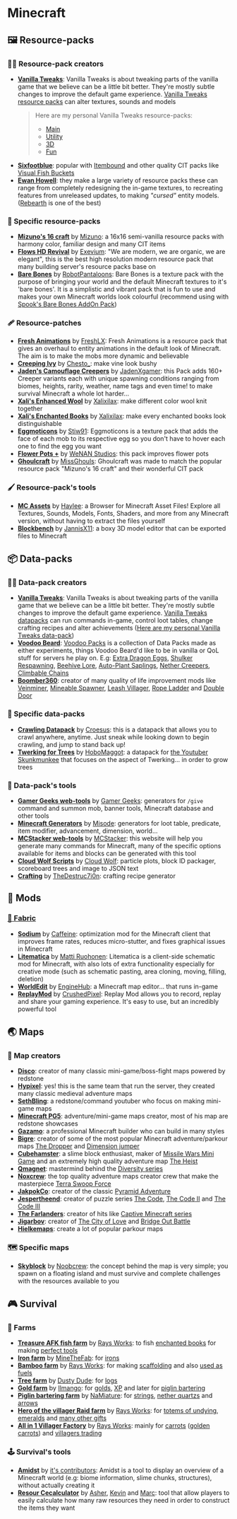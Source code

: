 # Minecraft

## 🖼️ Resource-packs
### 👨‍🎨 Resource-pack creators
- [**Vanilla Tweaks**](https://vanillatweaks.net): Vanilla Tweaks is about tweaking parts of the vanilla game that we believe can be a little bit better. They're mostly subtle changes to improve the default game experience. [Vanilla Tweaks resource packs](https://vanillatweaks.net/picker/resource-packs) can alter textures, sounds and models
  > Here are my personal Vanilla Tweaks resource-packs:
  > - [Main](https://vanillatweaks.net/share/#fLipkH)
  > - [Utility](https://vanillatweaks.net/share/#DbjNCD)
  > - [3D](https://vanillatweaks.net/share/#vGemyF)
  > - [Fun](https://vanillatweaks.net/share/#Trs9GQ)
- [**Sixfootblue**](https://www.planetminecraft.com/member/sixfootblue): popular with [Itembound](https://www.planetminecraft.com/texture-pack/itembound-fixed) and other quality CIT packs like [Visual Fish Buckets](https://www.planetminecraft.com/texture-pack/visual-fish-buckets-1-13-1/)
- [**Ewan Howell**](https://www.ewanhowell.com): they make a large variety of resource packs these can range from completely redesigning the in-game textures, to recreating features from unreleased updates, to making *"cursed"* entity models. ([Rebearth](https://www.ewanhowell.com/?pack=rebearth-remastered) is one of the best)

### 🎨 Specific resource-packs
- [**Mizuno's 16 craft**](https://mizunomcmemo.blogspot.com/p/resourcepack.html) by [Mizuno](https://mizunomcmemo.blogspot.com): a 16x16 semi-vanilla resource packs with harmony color, familiar design and many CIT items
- [**Flows HD Revival**](http://flowshdrevival.com) by [Exevium](https://www.planetminecraft.com/member/exevium): "We are modern, we are organic, we are elegant", this is the best high resolution modern resource pack that many building server's resource packs base on
- [**Bare Bones**](https://www.planetminecraft.com/texture-pack/bare-bones) by [RobotPantaloons](https://www.robotpantaloons.com): Bare Bones is a texture pack with the purpose of bringing your world and the default Minecraft textures to it's 'bare bones'. It is a simplistic and vibrant pack that is fun to use and makes your own Minecraft worlds look colourful (recommend using with [Spook's Bare Bones AddOn Pack](https://www.planetminecraft.com/texture-pack/spook-s-bare-bones-addon-pack/))

### 🩹 Resource-patches
- [**Fresh Animations**](https://www.planetminecraft.com/texture-pack/fresh-animations-v1-0) by [FreshLX](https://www.youtube.com/channel/UCCs_JwXYjjgeRIujTlbswIw):  Fresh Animations is a resource pack that gives an overhaul to entity animations in the default look of Minecraft. The aim is to make the mobs more dynamic and believable
- [**Creeping Ivy**](https://www.planetminecraft.com/texture-pack/creeping-ivy) by [Chesto_](https://www.planetminecraft.com/member/chesto_): make vine look bushy
- [**Jaden's Camouflage Creepers**](https://www.planetminecraft.com/texture-pack/jaden-s-camouflage-creepers-optifine-required) by [JadenXgamer](https://www.planetminecraft.com/member/jadenxgamer): this Pack adds 160+ Creeper variants each with unique spawning conditions ranging from biomes, heights, rarity, weather, name tags and even time! to make survival Minecraft a whole lot harder...
- [**Xali's Enhanced Wool**](https://www.planetminecraft.com/texture-pack/xali-s-enhanced-wool) by [Xalixilax](https://www.planetminecraft.com/member/xalixilax): make different color wool knit together
- [**Xali's Enchanted Books**](https://www.planetminecraft.com/texture-pack/xali-s-enchanted-books) by [Xalixilax](https://www.planetminecraft.com/member/xalixilax): make every enchanted books look distinguishable
- [**Eggmoticons**](https://www.planetminecraft.com/texture-pack/eggmoticons-egg-faces) by [Stiw91](https://www.planetminecraft.com/member/stiw91): Eggmoticons is a texture pack that adds the face of each mob to its respective egg so you don't have to hover each one to find the egg you want
- [**Flower Pots +**](https://www.planetminecraft.com/texture-pack/flower-pots) by [WeNAN Studios](https://www.planetminecraft.com/member/wenan_studios): this pack improves flower pots
- [**Ghoulcraft**](https://www.ghoulcraft.com) by [MissGhouls](https://www.ghoulcraft.com/about-us): Ghoulcraft was made to match the popular resource pack "Mizuno's 16 craft" and their wonderful CIT pack

### 🖌️ Resource-pack's tools
- [**MC Assets**](https://mcasset.cloud) by [Haylee](https://inventivetalent.org): a Browser for Minecraft Asset Files! Explore all Textures, Sounds, Models, Fonts, Shaders, and more from any Minecraft version, without having to extract the files yourself
- [**Blockbench**](https://www.blockbench.net) by [JannisX11](https://github.com/JannisX11): a boxy 3D model editor that can be exported files to Minecraft

## 📦 Data-packs
### 👩‍🔬 Data-pack creators
- [**Vanilla Tweaks**](https://vanillatweaks.net): Vanilla Tweaks is about tweaking parts of the vanilla game that we believe can be a little bit better. They're mostly subtle changes to improve the default game experience. [Vanilla Tweaks datapacks](https://vanillatweaks.net/picker/datapacks) can run commands in-game, control loot tables, change crafting recipes and alter achievements ([Here are my personal Vanilla Tweaks data-pack](https://vanillatweaks.net/share#gadHkn))
- [**Voodoo Beard**](https://mc.voodoobeard.com): [Voodoo Packs](https://mc.voodoobeard.com/#datapacks) is a collection of Data Packs made as either experiments, things Voodoo Beard'd like to be in vanilla or QoL stuff for servers he play on. E.g: [Extra Dragon Eggs](https://mc.voodoobeard.com/#extra_dragon_eggs), [Shulker Respawning](https://mc.voodoobeard.com/#shulker_respawning), [Beehive Lore](https://mc.voodoobeard.com/#beehive_lore), [Auto-Plant Saplings](https://mc.voodoobeard.com/#auto-plant_saplings), [Nether Creepers](https://mc.voodoobeard.com/#nether_creepers), [Climbable Chains](https://mc.voodoobeard.com/#climbable_chains)
- [**Boomber360**](https://www.planetminecraft.com/member/boomber360): creator of many quality of life improvement mods like [Veinminer](https://www.planetminecraft.com/data-pack/veinminer-by-boomber), [Mineable Spawner](https://www.planetminecraft.com/data-pack/mineable-spawner), [Leash Villager](https://www.planetminecraft.com/data-pack/leash-villager), [Rope Ladder](https://www.planetminecraft.com/data-pack/rope-ladder-datapack) and [Double Door](https://www.planetminecraft.com/data-pack/double-door)

### 🧱 Specific data-packs
- [**Crawling Datapack**](https://www.planetminecraft.com/data-pack/crawling-datapack) by [Croesus](https://www.planetminecraft.com/member/croesus): this is a datapack that allows you to crawl anywhere, anytime. Just sneak while looking down to begin crawling, and jump to stand back up!
- [**Twerking for Trees**](https://www.planetminecraft.com/data-pack/twerking-for-trees) by [HoboMaggot](https://www.planetminecraft.com/member/hobomaggot): a datapack for [the Youtuber Skunkmunkee](https://www.youtube.com/user/spmetz) that focuses on the aspect of Twerking... in order to grow trees

### 🧰 Data-pack's tools
- [**Gamer Geeks web-tools**](https://www.gamergeeks.net) by [Gamer Geeks](https://www.youtube.com/channel/UCIsEPo8j14FGrGvQg-4qq1Q): generators for `/give` command and summon mob, banner tools, Minecraft database and other tools
- [**Minecraft Generators**](https://misode.github.io) by [Misode](https://github.com/misode): generators for loot table, predicate, item modifier, advancement, dimension, world...
- [**MCStacker web-tools**](https://mcstacker.net) by [MCStacker](https://twitter.com/PyroStunts): this website will help you generate many commands for Minecraft, many of the specific options available for items and blocks can be generated with this tool
- [**Cloud Wolf Scripts**](https://cloudwolfyt.github.io) by [Cloud Wolf](https://www.youtube.com/channel/UCZnBqVITQ0dloqUU0fGxY3g): particle plots, block ID packager, scoreboard trees and image to JSON text
- [**Crafting**](https://crafting.thedestruc7i0n.ca) by [TheDestruc7i0n](https://thedestruc7i0n.ca): crafting recipe generator

## 🔧 Mods
### [📜 Fabric](https://fabricmc.net)
- [**Sodium**](https://github.com/CaffeineMC/sodium-fabric) by [Caffeine](https://github.com/CaffeineMC): optimization mod for the Minecraft client that improves frame rates, reduces micro-stutter, and fixes graphical issues in Minecraft
- [**Litematica**](https://github.com/maruohon/litematica) by [Matti Ruohonen](https://github.com/maruohon): Litematica is a client-side schematic mod for Minecraft, with also lots of extra functionality especially for creative mode (such as schematic pasting, area cloning, moving, filling, deletion)
- [**WorldEdit**](https://github.com/EngineHub/WorldEdit) by [EngineHub](https://enginehub.org): a Minecraft map editor... that runs in-game
- [**ReplayMod**](https://www.replaymod.com) by [CrushedPixel](https://www.youtube.com/channel/UCbGrzgowatCRk7x5gVXhz-g): Replay Mod allows you to record, replay and share your gaming experience. It's easy to use, but an incredibly powerful tool

<!-- - [**ConnectedTexturesMod**](https://github.com/PepperCode1/ConnectedTexturesMod-Fabric) by [PepperCode1](https://github.com/PepperCode1): -->

## 🌏 Maps
### 👷 Map creators
- [**Disco**](https://www.planetminecraft.com/member/disco_): creator of many classic mini-game/boss-fight maps powered by redstone
- [**Hypixel**](https://www.planetminecraft.com/member/hypixel): yes! this is the same team that run the server, they created many classic medieval adventure maps
- [**SethBling**](https://www.planetminecraft.com/member/sethbling): a redstone/command youtuber who focus on making mini-game maps
- [**Minecraft PG5**](https://www.planetminecraft.com/member/minecraftpg5): adventure/mini-game maps creator, most of his map are redstone showcases
- [**Gazamo**](https://www.planetminecraft.com/member/gazamo): a professional Minecraft builder who can build in many styles
- [**Bigre**](https://www.planetminecraft.com/member/bigre): creator of some of the most popular Minecraft adventure/parkour maps [The Dropper](https://www.planetminecraft.com/project/advpuzz-the-dropper-2-new-levels) and [Dimension jumper](https://www.planetminecraft.com/project/advpuzz-15-dimension-jumper)
- [**Cubehamster**](https://www.planetminecraft.com/member/cubehamster): a slime block enthusiast, maker of [Missile Wars Mini Game](https://www.planetminecraft.com/project/missile-wars-mini-game-for-18) and an extremely high quality adventure map [The Heist](https://www.planetminecraft.com/project/the-heist-3372054)
- [**Qmagnet**](https://www.planetminecraft.com/member/qmagnet): mastermind behind the [Diversity series](https://www.planetminecraft.com/project/diversity-multi-genre-map)
- [**Noxcrew**](https://www.planetminecraft.com/member/noxcrew): the top quality adventure maps creator crew that make the masterpiece [Terra Swoop Force](https://www.planetminecraft.com/project/terra-swoop-force---noxcrews-new-minecraft-arcade-adventure-map)
- [**JakpokCo**](https://www.planetminecraft.com/member/jakpokco): creator of the classic [Pyramid Adventure](https://www.planetminecraft.com/project/pyramid-adventure-adventure-map)
- [**Jespertheend**](https://jespertheend.com): creator of puzzle series [The Code](https://www.minecraftforum.net/forums/mapping-and-modding-java-edition/maps/1532767-the-code), [The Code II](https://www.minecraftforum.net/forums/mapping-and-modding-java-edition/maps/1543836-the-code-ii-infinite) and [The Code III](https://www.minecraftforum.net/forums/mapping-and-modding-java-edition/maps/1554017-the-code-iii-end)
- [**The Farlanders**](https://thefarlanders.com): creator of hits like [Captive Minecraft series](https://thefarlanders.com/captive-minecraft-home)
- [**Jigarbov**](https://www.jigarbov.net): creator of [The City of Love](https://www.jigarbov.net/the-city-of-love-custom-map) and [Bridge Out Battle](https://www.jigarbov.net/bridge-out-battle-map-release)
- [**Hielkemaps**](https://hielkemaps.com): create a lot of popular parkour maps

### 🗺️ Specific maps
- [**Skyblock**](https://www.minecraftforum.net/forums/mapping-and-modding-java-edition/maps/1473433-surv-skyblock) by [Noobcrew](https://www.minecraftforum.net/members/Noobcrew): the concept behind the map is very simple; you spawn on a floating island and must survive and complete challenges with the resources available to you

## 🎮 Survival
### 🚜 Farms
- [**Treasure AFK fish farm**](https://www.youtube.com/watch?v=OMEInK81SG0) by [Rays Works](https://www.youtube.com/channel/UCDi2s0xQrfFwivdmsPiuU_w): to fish [enchanted books](https://minecraft.fandom.com/wiki/Enchanted_Book) for making [perfect tools](https://ender-chest.com/tutorials/best-minecraft-enchantments-for-everything)
- [**Iron farm**](https://www.youtube.com/watch?v=Pa4wRB5WJqc) by [MineTheFab](https://www.youtube.com/channel/UCA80oRPhnBQLaSHk4ABfh2w): for [irons](https://minecraft.fandom.com/wiki/Iron_Ingot)
- [**Bamboo farm**](https://www.youtube.com/watch?v=cwu1z82IXYc) by [Rays Works](https://www.youtube.com/channel/UCDi2s0xQrfFwivdmsPiuU_w): for making [scaffolding](https://minecraft.fandom.com/wiki/Scaffolding) and also [used as fuels](https://minecraft.fandom.com/wiki/Bamboo#Fuel)
- [**Tree farm**](https://www.youtube.com/watch?v=CoWb8JmMLhw) by [Dusty Dude](https://www.youtube.com/channel/UCvYXnd_Av0OuxQZSjso3jQA): for [logs](https://minecraft.fandom.com/wiki/Log)
- [**Gold farm**](https://www.youtube.com/watch?v=lCs3StdbuqU) by [Ilmango](https://www.youtube.com/channel/UCHSI8erNrN6hs3sUK6oONLA): for [golds](https://minecraft.fandom.com/wiki/Gold_Ingot), [XP](https://minecraft.fandom.com/wiki/Experience) and later for [piglin bartering](https://minecraft.fandom.com/wiki/Bartering)
- [**Piglin bartering farm**](https://www.youtube.com/watch?v=BSIw_Mk0bJ4) by [NaMiature](https://www.youtube.com/channel/UC3iJe8ix3c9220yOZtlCRXQ): for [strings](https://minecraft.fandom.com/wiki/String), [nether quartzs](https://minecraft.fandom.com/wiki/Nether_Quartz) and [arrows](https://minecraft.fandom.com/wiki/Arrow)
- [**Hero of the villager Raid farm**](https://www.youtube.com/watch?v=2gcWlWTuTj8) by [Rays Works](https://www.youtube.com/channel/UCDi2s0xQrfFwivdmsPiuU_w): for [totems of undying](https://minecraft.fandom.com/wiki/Totem_of_Undying), [emeralds](https://minecraft.fandom.com/wiki/Emerald) and [many other gifts](https://minecraft.fandom.com/wiki/Hero_of_the_Village#Gifts)
- [**All in 1 Villager Factory**](https://www.youtube.com/watch?v=-AkoWbKdYvw) by [Rays Works](https://www.youtube.com/channel/UCDi2s0xQrfFwivdmsPiuU_w): mainly for [carrots](https://minecraft.fandom.com/wiki/Carrot) ([golden carrots](https://minecraft.fandom.com/wiki/Golden_Carrot)) and [villagers trading](https://minecraft.fandom.com/wiki/Trading)

### 🕹️ Survival's tools
- [**Amidst**](https://github.com/toolbox4minecraft/amidst) by [it's contributors](https://github.com/toolbox4minecraft/amidst/graphs/contributors): Amidst is a tool to display an overview of a Minecraft world (e.g: biome information, slime chunks, structures), without actually creating it
- [**Resour Cecalculator**](https://resourcecalculator.com/minecraft) by [Asher](https://aglick.com), [Kevin](https://resourcecalculator.com/minecraft/kroden3d@gmail.com) and [Marc](https://github.com/mmodrow): tool that allow players to easily calculate how many raw resources they need in order to construct the items they want
